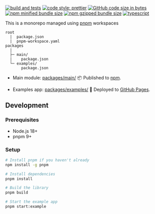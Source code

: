 [![build and tests](https://github.com/amir0ff/reactjs-use-form/actions/workflows/ubuntu_node.yml/badge.svg)](https://github.com/amir0ff/reactjs-use-form/actions/workflows/ubuntu_node.yml)
[![code style: prettier](https://img.shields.io/badge/code_style-prettier-ff69b4.svg)](https://github.com/prettier/prettier)
[![GitHub code size in bytes](https://img.shields.io/github/languages/code-size/amir0ff/reactjs-use-form?label=repo%20size)](https://bundlephobia.com/package/reactjs-use-form)
[![npm minified bundle size](https://img.shields.io/bundlephobia/min/reactjs-use-form?label=minified)](https://bundlephobia.com/package/reactjs-use-form)
[![npm gzipped bundle size](https://img.shields.io/bundlephobia/minzip/reactjs-use-form?label=gzipped)](https://bundlephobia.com/package/reactjs-use-form)
[![typescript](https://img.shields.io/npm/types/reactjs-use-form?label=with)](https://github.com/amir0ff/reactjs-use-form/blob/main/docs/definitions.md)

This is a monorepo managed using [pnpm](https://pnpm.io) workspaces

```
root
  |  package.json
  |  pnpm-workspace.yaml
packages
  |
  ├─ main/
  |    package.json
  └─ examples/
       package.json
```

* Main module: [packages/main/](https://github.com/amir0ff/reactjs-use-form/tree/main/packages/main) 📦 Published to [npm](https://www.npmjs.com/package/reactjs-use-form).

* Examples app: [packages/examples/](https://github.com/amir0ff/reactjs-use-form/tree/main/packages/examples) 🚀 Deployed to [GitHub Pages](https://amir0ff.github.io/reactjs-use-form).

## Development

### Prerequisites
- Node.js 18+
- pnpm 9+

### Setup
```bash
# Install pnpm if you haven't already
npm install -g pnpm

# Install dependencies
pnpm install

# Build the library
pnpm build

# Start the example app
pnpm start:example
```
